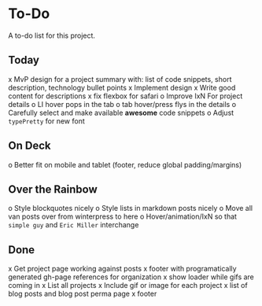 # To-Do

A to-do list for this project.

## Today
x MvP design for a project summary with: list of code snippets, short description, technology bullet points
x Implement design
x Write good content for descriptions
x fix flexbox for safari
o Improve IxN For project details
  o LI hover pops in the tab
  o tab hover/press flys in the details
o Carefully select and make available **awesome** code snippets
o Adjust `typePretty` for new font

## On Deck
o Better fit on mobile and tablet (footer, reduce global padding/margins)

## Over the Rainbow
o Style blockquotes nicely
o Style lists in markdown posts nicely
o Move all van posts over from winterpress to here
o Hover/animation/IxN so that `simple guy` and `Eric Miller` interchange

## Done
x Get project page working against posts
x footer with programatically generated gh-page references for organization
x show loader while gifs are coming in
x List all projects
x Include gif or image for each project
x list of blog posts and blog post perma page
x footer
